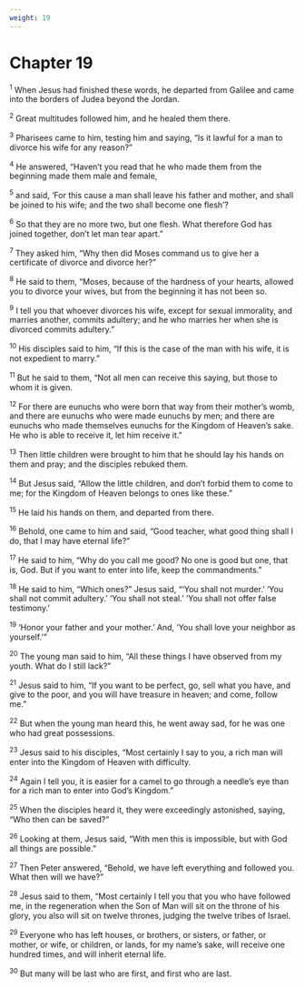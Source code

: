```yaml
---
weight: 19
---
```


# Chapter 19

<sup>1</sup> When Jesus had finished these words, he departed from Galilee and came into the borders of Judea beyond the Jordan. 

<sup>2</sup> Great multitudes followed him, and he healed them there. 

<sup>3</sup> Pharisees came to him, testing him and saying, “Is it lawful for a man to divorce his wife for any reason?” 

<sup>4</sup> He answered, “Haven’t you read that he who made them from the beginning made them male and female, 

<sup>5</sup> and said, ‘For this cause a man shall leave his father and mother, and shall be joined to his wife; and the two shall become one flesh’? 

<sup>6</sup> So that they are no more two, but one flesh. What therefore God has joined together, don’t let man tear apart.” 

<sup>7</sup> They asked him, “Why then did Moses command us to give her a certificate of divorce and divorce her?” 

<sup>8</sup> He said to them, “Moses, because of the hardness of your hearts, allowed you to divorce your wives, but from the beginning it has not been so. 

<sup>9</sup> I tell you that whoever divorces his wife, except for sexual immorality, and marries another, commits adultery; and he who marries her when she is divorced commits adultery.” 

<sup>10</sup> His disciples said to him, “If this is the case of the man with his wife, it is not expedient to marry.” 

<sup>11</sup> But he said to them, “Not all men can receive this saying, but those to whom it is given. 

<sup>12</sup> For there are eunuchs who were born that way from their mother’s womb, and there are eunuchs who were made eunuchs by men; and there are eunuchs who made themselves eunuchs for the Kingdom of Heaven’s sake. He who is able to receive it, let him receive it.” 

<sup>13</sup> Then little children were brought to him that he should lay his hands on them and pray; and the disciples rebuked them. 

<sup>14</sup> But Jesus said, “Allow the little children, and don’t forbid them to come to me; for the Kingdom of Heaven belongs to ones like these.” 

<sup>15</sup> He laid his hands on them, and departed from there. 

<sup>16</sup> Behold, one came to him and said, “Good teacher, what good thing shall I do, that I may have eternal life?” 

<sup>17</sup> He said to him, “Why do you call me good? No one is good but one, that is, God. But if you want to enter into life, keep the commandments.” 

<sup>18</sup> He said to him, “Which ones?” Jesus said, “‘You shall not murder.’ ‘You shall not commit adultery.’ ‘You shall not steal.’ ‘You shall not offer false testimony.’ 

<sup>19</sup> ‘Honor your father and your mother.’ And, ‘You shall love your neighbor as yourself.’” 

<sup>20</sup> The young man said to him, “All these things I have observed from my youth. What do I still lack?” 

<sup>21</sup> Jesus said to him, “If you want to be perfect, go, sell what you have, and give to the poor, and you will have treasure in heaven; and come, follow me.” 

<sup>22</sup> But when the young man heard this, he went away sad, for he was one who had great possessions. 

<sup>23</sup> Jesus said to his disciples, “Most certainly I say to you, a rich man will enter into the Kingdom of Heaven with difficulty. 

<sup>24</sup> Again I tell you, it is easier for a camel to go through a needle’s eye than for a rich man to enter into God’s Kingdom.” 

<sup>25</sup> When the disciples heard it, they were exceedingly astonished, saying, “Who then can be saved?” 

<sup>26</sup> Looking at them, Jesus said, “With men this is impossible, but with God all things are possible.” 

<sup>27</sup> Then Peter answered, “Behold, we have left everything and followed you. What then will we have?” 

<sup>28</sup> Jesus said to them, “Most certainly I tell you that you who have followed me, in the regeneration when the Son of Man will sit on the throne of his glory, you also will sit on twelve thrones, judging the twelve tribes of Israel. 

<sup>29</sup> Everyone who has left houses, or brothers, or sisters, or father, or mother, or wife, or children, or lands, for my name’s sake, will receive one hundred times, and will inherit eternal life. 

<sup>30</sup> But many will be last who are first, and first who are last. 


